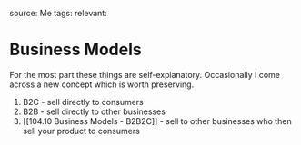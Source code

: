 source: Me
tags:
relevant:

# Business Models

For the most part these things are self-explanatory. Occasionally I come across a new concept which is worth preserving.

1. B2C - sell directly to consumers
2. B2B - sell directly to other businesses
3. [[104.10 Business Models - B2B2C]] - sell to other businesses who then sell your product to consumers